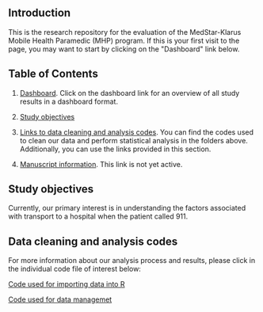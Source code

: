
<!-- README.md is generated from README.Rmd. Please edit that file -->
Introduction
------------

This is the research repository for the evaluation of the MedStar-Klarus Mobile Health Paramedic (MHP) program. If this is your first visit to the page, you may want to start by clicking on the "Dashboard" link below.

Table of Contents
-----------------

1.  [Dashboard](https://cdn.rawgit.com/brad-cannell/Medstar_klarus/778a0b2f/R%20markdown/dashboard.html). Click on the dashboard link for an overview of all study results in a dashboard format.

2.  [Study objectives](#objectives)

3.  [Links to data cleaning and analysis codes](#codes). You can find the codes used to clean our data and perform statistical analysis in the folders above. Additionally, you can use the links provided in this section.

4.  [Manuscript information](). This link is not yet active.

<H2 id="objectives">
Study objectives
</H2>
Currently, our primary interest is in understanding the factors associated with transport to a hospital when the patient called 911.

<H2 id="codes">
Data cleaning and analysis codes
</H2>
For more information about our analysis process and results, please click in the individual code file of interest below:

[Code used for importing data into R](/R%20markdown/preprocess_01_import_data.md)

[Code used for data managemet](/R%20markdown/preprocess_02_clean_data.md)
